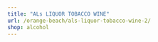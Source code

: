 ```yaml
---
title: "ALs LIQUOR TOBACCO WINE"
url: /orange-beach/als-liquor-tobacco-wine-2/
shop: alcohol
---
```

